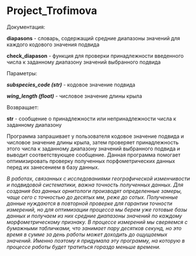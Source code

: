 # Project_Trofimova
Документация:

**diapasons** - словарь, содержащий средние диапазоны значений для каждого кодового значения подвида

**check_diapason** - функция для проверки принадлежности введенного числа к заданному диапазону значений выбранного подвида

Параметры:

  _**subspecies_code (str)**_ - кодовое значение подвида
  
  _**wing_length (float)**_ - числовое значение длины крыла

Возвращает:

**str** - сообщение о принадлежности или непринадлежности числа к заданному диапазону

Программа запрашивает у пользователя кодовое значение подвида и числовое значение длины крыла, затем проверяет принадлежность этого числа к заданному диапазону значений выбранного подвида и выводит соответствующее сообщение. Данная программа помогает оптимизировать проверку полученных порфометрических данных перед их занесением в базу данных.


_В работах, связанных с исследованиями географической изменчивости и подвидовой систематики, важна точность полученных данных. Для создания баз данных орнитологи производят определенные замеры, чаще сего с точностью до десятых мм, реже до сотых. Полученные данные нуждаются в повторной проверке для гарантии точности измерений, но для оптимизации процесса мы берем уже готовые базы данных и получаем из них средние диапазоны значений по каждому морфометрическому признаку. В процессе измерений мы сверяемся с бумажными табличками, что занимает пару десятков секунд, но это время в сумме за день работы может доходить до ощущаемых значений. Именно поэтому я придумала эту программу, на которую в процессе работы будет тратиться гораздо меньше времени._
